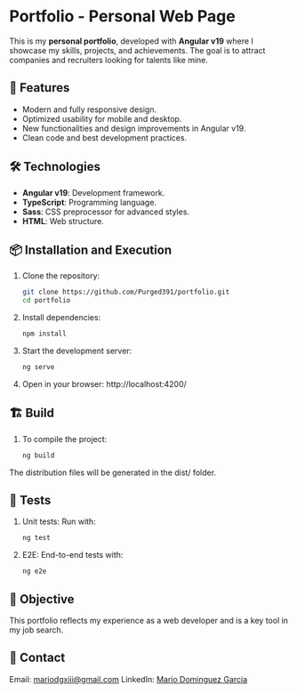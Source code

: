 # Portfolio - Personal Web Page

This is my **personal portfolio**, developed with **Angular v19** where I showcase my skills, projects, and achievements. The goal is to attract companies and recruiters looking for talents like mine.

## 🚀 Features

- Modern and fully responsive design.
- Optimized usability for mobile and desktop.
- New functionalities and design improvements in Angular v19.
- Clean code and best development practices.

## 🛠️ Technologies

- **Angular v19**: Development framework.
- **TypeScript**: Programming language.
- **Sass**: CSS preprocessor for advanced styles.
- **HTML**: Web structure.

## 📦 Installation and Execution

1. Clone the repository:
   ```bash
   git clone https://github.com/Purged391/portfolio.git
   cd portfolio
2. Install dependencies:
   ```bash
   npm install
3. Start the development server:
   ```bash
   ng serve
4. Open in your browser: http://localhost:4200/

## 🏗️ Build
1. To compile the project:
   ```bash
   ng build
The distribution files will be generated in the dist/ folder.

## 🧪 Tests
1. Unit tests: Run with:
   ```bash
   ng test
1. E2E: End-to-end tests with:
   ```bash
   ng e2e
## 🎯 Objective
This portfolio reflects my experience as a web developer and is a key tool in my job search.

## 💌 Contact
Email: mariodgxiii@gmail.com
LinkedIn: [Mario Dominguez Garcia](www.linkedin.com/in/mario-domínguez-garcía-29b371241)

